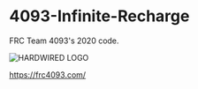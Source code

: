 ﻿# 4093-Infinite-Recharge
FRC Team 4093's 2020 code.

![HARDWIRED LOGO](http://frc4093.com/wp-content/uploads/2018/12/robologo.png)

https://frc4093.com/
